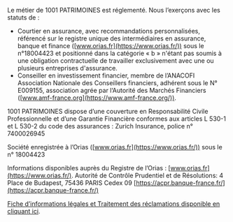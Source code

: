 Le métier de  1001 PATRIMOINES  est réglementé. Nous l’exerçons avec les statuts de :

- Courtier en assurance, avec recommandations personnalisées, référencé sur le registre unique des intermédiaires en assurance, banque et finance ([www.orias.fr](https://www.orias.fr/)) sous le n°18004423 et positionné dans la catégorie « b » n'étant pas soumis à une obligation contractuelle de travailler exclusivement avec une ou plusieurs entreprises d'assurance.
- Conseiller en investissement financier, membre de l’ANACOFI Association Nationale des Conseillers financiers, adhérent sous le N° E009155, association agrée par l‘Autorité des Marchés Financiers ([www.amf-france.org](https://www.amf-france.org/)).

1001 PATRIMOINES  dispose d’une couverture en Responsabilité Civile Professionnelle et d’une Garantie Financière conformes aux articles L 530-1 et L 530-2 du code des assurances : Zurich Insurance, police n° 7400026945

Société enregistrée à l’Orias ([www.orias.fr](https://www.orias.fr/)) sous le n° 18004423

Informations disponibles auprès du Registre de l’Orias : [www.orias.fr](https://www.orias.fr/). Autorité de Contrôle Prudentiel et de Résolutions: 4 Place de Budapest, 75436 PARIS Cedex 09 [https://acpr.banque-france.fr/](https://acpr.banque-france.fr/)

[Fiche d’informations légales et Traitement des réclamations disponible en cliquant ici](/assets/fiche_informations_legales_1001patrimoines.pdf).
